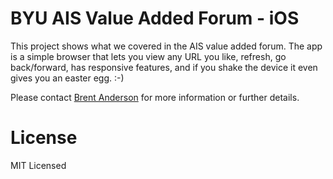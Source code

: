 # BYU AIS Value Added Forum - iOS
This project shows what we covered in the AIS value added forum. The app is a simple browser that lets you view any URL you like, refresh, go back/forward, has responsive features, and if you shake the device it even gives you an easter egg. :-)

Please contact [Brent Anderson](https://www.brentjanderson.com) for more information or further details.


# License
MIT Licensed
